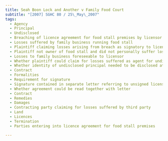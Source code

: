 ```yaml
---
title: Seah Boon Lock and Another v Family Food Court 
subtitle: "[2007] SGHC 80 / 25\_May\_2007"
tags:
  - Agency
  - Principal
  - Undisclosed
  - Breaching of licence agreement for food stall premises by licensor
  - Losses suffered by family business running food stall
  - Plaintiff claiming losses arising from breach as signatory to licence agreement
  - Plaintiff not owner of food stall and did not personally suffer loss
  - Losses to family business foreseeable to licensor
  - Whether plaintiff could claim for losses suffered as agent for undisclosed principal
  - Whether identity of undisclosed principal needed to be disclosed at trial
  - Contract
  - Formalities
  - Requirement for signature
  - Signature contained in separate letter referring to unsigned license agreement
  - Whether agreement could be read together with letter
  - Contract
  - Remedies
  - Damages
  - Contracting party claiming for losses suffered by third party
  - Land
  - Licences
  - Termination
  - Parties entering into licence agreement for food stall premises

---
```


